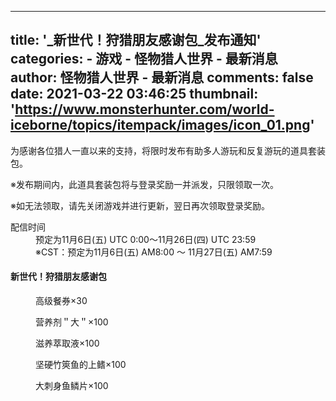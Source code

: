 
---
title: '_新世代！狩猎朋友感谢包_发布通知'
categories: 
    - 游戏
    - 怪物猎人世界 - 最新消息
author: 怪物猎人世界 - 最新消息
comments: false
date: 2021-03-22 03:46:25
thumbnail: 'https://www.monsterhunter.com/world-iceborne/topics/itempack/images/icon_01.png'
---

<div>   
<p class="read">
为感谢各位猎人一直以来的支持，将限时发布有助多人游玩和反复游玩的道具套装包。
</p>
<div class="attention mT40">
<p class="indent">※发布期间内，此道具套装包将与登录奖励一并派发，只限领取一次。</p>
<p class="indent">※如无法领取，请先关闭游戏并进行更新，翌日再次领取登录奖励。</p>
</div>
<dl class="date">
<dt>配信时间</dt>
<dd>预定为11月6日(五) UTC 0:00～11月26日(四) UTC 23:59<br>
※CST：预定为11月6日(五) AM8:00 ～ 11月27日(五) AM7:59</dd>
</dl>

<div class="contsBox item">
<div class="detail">
<h4 class="center ttl">新世代！狩猎朋友感谢包</h4>
<div class="itemlist_box">
<figure>
<img src="https://www.monsterhunter.com/world-iceborne/topics/itempack/images/icon_01.png" alt referrerpolicy="no-referrer">
<figcaption>
高级餐券×30
</figcaption>
</figure>
<figure>
<img src="https://www.monsterhunter.com/world-iceborne/topics/itempack/images/icon_02.png" alt referrerpolicy="no-referrer">
<figcaption>
营养剂＂大＂×100
</figcaption>
</figure>
<figure>
<img src="https://www.monsterhunter.com/world-iceborne/topics/itempack/images/icon_03.png" alt referrerpolicy="no-referrer">
<figcaption>
滋养萃取液×100
</figcaption>
</figure>
<figure>
<img src="https://www.monsterhunter.com/world-iceborne/topics/itempack/images/icon_04.png" alt referrerpolicy="no-referrer">
<figcaption>
坚硬竹筴鱼的上鳍×100
</figcaption>
</figure>
<figure>
<img src="https://www.monsterhunter.com/world-iceborne/topics/itempack/images/icon_05.png" alt referrerpolicy="no-referrer">
<figcaption>
大刺身鱼鳞片×100
</figcaption>
</figure>
</div>
</div>
</div><!-- /contsBox-->

  
</div>
            